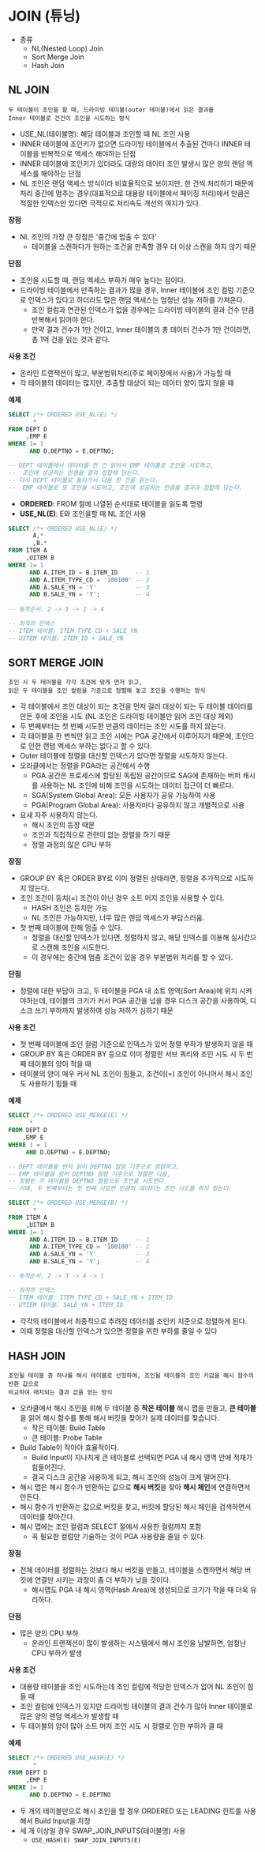 # JOIN (튜닝)
- 종류
	- NL(Nested Loop) Join
	- Sort Merge Join
	- Hash Join

## NL JOIN
```
두 테이블이 조인을 할 때, 드라이빙 테이블(outer 테이블)에서 읽은 결과를 
Inner 테이블로 건건이 조인을 시도하는 방식
```
- USE_NL(테이블명): 해당  테이블과 조인할 때 NL 조인 사용
- INNER 테이블에 조인키가 없으면 드라이빙 테이블에서 추출된 건마다 INNER 테이블을 반복적으로 엑세스 해야하는 단점
- INNER 테이블에 조인키가 있더라도 대량의 데이터 조인 발생시 많은 양의 랜덤 액세스를 해야하는 단점
- NL 조인은 랜덤 액세스 방식이라 비효율적으로 보이지만, 한 건씩 처리하기 때문에 처리 중간에 멈추는 경우(대표적으로 대용량 테이블에서 페이징 처리)에서 만큼은 적절한 인덱스만 있다면 극적으로 처리속도 개선의 여지가 있다.

**장점**
- NL 조인의 가장 큰 장점은 '중간에 멈출 수 있다'
	- 테이블을 스캔하다가 원하는 조건을 만족할 경우 더 이상 스캔을 하지 않기 때문

**단점**
- 조인을 시도할 때, 랜덤 엑세스 부하가 매우 높다는 점이다.
- 드라이빙 테이블에서 만족하는 결과가 많을 경우, Inner 테이블에 조인 컬럼 기준으로 인덱스가 있다고 하더라도 많은 랜덤 액세스는 엄청난 성능 저하를 가져온다.
	- 조인 컬럼과 연관된 인덱스가 없을 경우에는 드라이빙 테이블의 결과 건수 만큼 반복해서 읽어야 한다.
	- 만약 결과 건수가 1만 건이고, Inner 테이블의 총 데이터 건수가 1만 건이라면, 총 1억 건을 읽는 것과 같다.

**사용 조건**
- 온라인 트랜잭션이 많고, 부분범위처리(주로 페이징에서 사용)가 가능할 때
- 각 테이블의 데이터는 많지만, 추출할 대상이 되는 데이터 양이 많지 않을 때

**예제**
```sql
SELECT /*+ ORDERED USE_NL(E) */
	   *
FROM DEPT D
	 ,EMP E
WHERE 1= 1
      AND D.DEPTNO = E.DEPTNO;

-- DEPT 테이블에서 데이터를 한 건 읽어서 EMP 테이블로 조인을 시도하고, 
--  조인에 성공하는 만큼을 결과 집합에 담는다. 
-- 다시 DEPT 테이블로 돌아가서 다음 한 건을 읽는다. 
--  EMP 테이블로 또 조인을 시도하고, 조인에 성공하는 만큼을 결과과 집합에 담는다.
```
- **ORDERED**: FROM 절에 나열된 순서대로 테이블을 읽도록 명령
- **USE_NL(E)**: E와 조인을할 때 NL 조인 사용

```sql
SELECT /*+ ORDERED USE_NL(E) */
	   A,*
	   ,B.*
FROM ITEM A
	 ,UITEM B
WHERE 1= 1
      AND A.ITEM_ID = B.ITEM_ID     -- 1
      AND A.ITEM_TYPE_CD = '100100' -- 2
      AND A.SALE_YN = 'Y'           -- 3
      AND B.SALE_YN = 'Y';          -- 4
      
-- 동작순서: 2 -> 3 -> 1 -> 4

-- 최적의 인덱스
-- ITEM 테이블: ITEM_TYPE_CD + SALE_YN
-- UITEM 테이블: ITEM_ID + SALE_YN
```

## SORT MERGE JOIN
```
조인 시 두 테이블을 각각 조건에 맞게 먼저 읽고, 
읽은 두 테이블을 조인 컬럼을 기준으로 정렬해 놓고 조인을 수행하는 방식
```
- 각 테이블에서 조인 대상이 되는 조건을 먼저 걸러 대상이 되는 두 테이블 데이터를 만든 후에 조인을 시도 (NL 조인은 드라이빙 테이블만 읽어 조인 대상 제외)
- 두 번째부터는 첫 번째 시도한 만큼의 데이터는 조인 시도를 하지 않는다.
- 각 테이블을 한 번씩만 읽고 조인 시에는 PGA 공간에서 이루어지기 때문에, 조인으로 인한 랜덤 엑세스 부하는 없다고 할 수 있다.
- Outer 테이블에 정렬을 대신할 인덱스가 있다면 정렬을 시도하지 않는다.
- 오라클에서는 정렬을 PGA라는 공간에서 수행
	- PGA 공간은 프로세스에 할당된 독립된 공간이므로 SAG에 존재하는 버퍼 캐시를 사용하는 NL 조인에 비해 조인을 시도하는 데이터 접근이 더 빠르다.
	- SGA(System Global Area): 모든 사용자가 공유 가능하여 사용
	- PGA(Program Global Area): 사용자마다 공유하지 않고 개별적으로 사용
- 요새 자주 사용하지 않는다.
	- 해시 조인의 등장 때문
	- 조인과 직접적으로 관련이 없는 정렬을 하기 때문
	- 정렬 과정의 많은 CPU 부하

**장점**
- GROUP BY 혹은 ORDER BY로 이미 정렬된 상태라면, 정렬을 추가적으로 시도하지 않는다.
- 조인 조건이 등치(=) 조건이 아닌 경우 소트 머지 조인을 사용할 수 있다.
	- HASH 조인은 등치만 가능
	- NL 조인은 가능하지만, 너무 많은 랜덤 액세스가 부담스러움.
- 첫 번째 테이블에 한해 멈출 수 있다.
	- 정렬을 대신할 인덱스가 있다면, 정렬하지 않고, 해당 인덱스를 이용해 실시간으로 스캔해 조인을 시도한다.
	- 이 경우에는 중간에 멈춤 조건이 있을 경우 부분범위 처리를 할 수 있다.

**단점**
- 정렬에 대한 부담이 크고, 두 테이블을 PGA 내 소트 영역(Sort Area)에 위치 시켜야하는데, 테이블의 크기가 커서 PGA 공간을 넘을 경우 디스크 공간을 사용하여, 디스크 쓰기 부하까지 발생하여 성능 저하가 심하기 때문

**사용 조건**
- 첫 번째 테이블에 조인 컬럼 기준으로 인덱스가 있어 정렬 부하가 발생하지 않을 때
- GROUP BY 혹은 ORDER BY 등으로 이미 정렬한 서브 쿼리와 조인 시도 시 두 번째 테이블의 양이 적을 때
- 테이블의 양이 매우 커서 NL 조인이 힘들고, 조건이(=) 조인이 아니어서 해시 조인도 사용하기 힘들 때

**예제**
 ```sql
SELECT /*+ ORDERED USE_MERGE(E) */
	   *
FROM DEPT D
	 ,EMP E
WHERE 1 = 1
	  AND D.DEPTNO = E.DEPTNO;

-- DEPT 테이블을 먼저 읽어 DEPTNO 컬럼 기준으로 정렬하고,
-- EMP 테이블을 읽어 DEPTNO 컬럼 기준으로 정렬한 다음,
-- 정렬된 각 테이블을 DEPTNO 컬럼으로 조인을 시도한다.
-- 이때, 두 번째부터는 첫 번째 시도한 만큼의 데이터는 조인 시도를 하지 않는다.
```
```sql
SELECT /*+ ORDERED USE_MERGE(B) */
	   *
FROM ITEM A
	 ,UITEM B
WHERE 1= 1
      AND A.ITEM_ID = B.ITEM_ID     -- 1
      AND A.ITEM_TYPE_CD = '100100' -- 2
      AND A.SALE_YN = 'Y'           -- 3
      AND B.SALE_YN = 'Y';          -- 4

-- 동작순서: 2 -> 3 -> 4 -> 1

-- 최적의 인덱스
-- ITEM 테이블: ITEM_TYPE_CD + SALE_YN + ITEM_ID
-- UTIEM 테이블: SALE_YN + ITEM_ID
```
- 각각의 테이블에서 최종적으로 추려진 데이터를 조인키 지준으로 정렬하게 된다.
- 이때 정렬을 대신할 인덱스가 있으면 정렬을 위한 부하를 줄일 수 있다

## HASH JOIN
```
조인될 테이블 중 하나를 해시 테이블로 선정하여, 조인될 테이블의 조인 키값을 해시 함수의 반환 값으로 
비교하여 매치되는 결과 겂을 얻는 방식
```
- 오라클에서 해시 조인을 위해 두 테이블 중 **작은 테이블** 해시 맵을 만들고, **큰 테이블**을 읽어 해시 함수를 통해 해시 버킷을 찾아가 실제 데이터를 찾습니다.
	-	작은 테이블: Build Table
	-	큰 테이블: Probe Table
-	Build Table이 작아야 효율적이다.
	-	Build Input이 지나치게 큰 테이블로 선택되면 PGA 내 해시 영역 안에 적재가 힘들어진다.
	-	결국 디스크 공간을 사용하게 되고, 해시 조인의 성능이 크게 떨어진다.
-	해시 맵은 해시 함수가 반환하는 값으로 **해시 버킷**을 찾아 **해시 체인**에 연결하면서 만든다.
-	해시 함수가 반환하는 값으로 버킷을 찾고, 버킷에 할당된 해시 체인을 검색하면서 데이터를 찾아간다.
-	해시 맵에는 조인 컬럼과 SELECT 절에서 사용한 컬럼까지 포함
	-	꼭 필요한 컬럼만 기술하는 것이 PGA 사용량을 줄일 수 있다.

**장점**
-	전체 데이터를 정렬하는 것보다 해시 버킷을 만들고, 테이블을 스캔하면서 해당 버킷에 연결만 시키는 과정이 좀 더 부하가 낮을 것이다.
	-	해시맵도 PGA 내 해시 영역(Hash Area)에 생성되므로 크기가 작을 때 더욱 유리하다.

**단점**
- 많은 양의 CPU 부하
	- 온라인 트랜잭션이 많이 발생하는 시스템에서 해시 조인을 남발하면, 엄청난 CPU 부하가 발생

**사용 조건**
- 대용량 테이블을 조인 시도하는데 조인 컬럼에 적당한 인덱스가 없어 NL 조인이 힘들 때
- 조인 컬럼에 인덱스가 있지만 드라이빙 테이블의 결과 건수가 많아 Inner 테이블로 많은 양의 랜덤 액세스가 발생할 때
- 두 테이블의 양이 많아 소트 머지 조인 시도 시 정렬로 인한 부하가 클 때

**예제**
```sql
SELECT /*+ ORDERED USE_HASH(E) */
	   *
FROM DEPT D
	 ,EMP E
WHERE 1= 1
      AND D.DEPTNO = E.DEPTNO
```
- 두 개의 테이블만으로 해시 조인을 할 경우 ORDERED 또는 LEADING 힌트를 사용해서 Build Input을 지정
- 세 개 이상일 경우 SWAP_JOIN_INPUTS(테이블명) 사용
	-	```USE_HASH(E) SWAP_JOIN_INPUTS(E) ```


